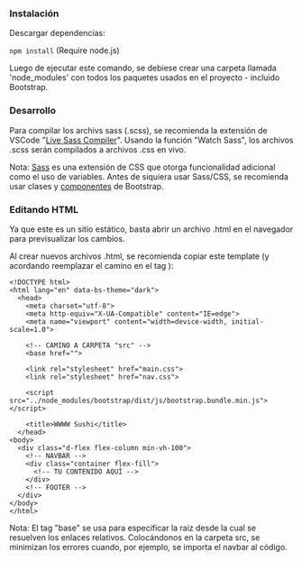 ### Instalación
Descargar dependencias:

`npm install`
(Require node.js)

Luego de ejecutar este comando, se debiese crear una carpeta llamada 'node_modules' con todos los paquetes usados en el proyecto - incluido Bootstrap.

### Desarrollo
Para compilar los archivs sass (.scss), se recomienda la extensión de VSCode "[Live Sass Compiler](https://marketplace.visualstudio.com/items?itemName=glenn2223.live-sass)". Usando la función "Watch Sass", los archivos .scss serán compilados a archivos .css en vivo.

Nota: [Sass](https://sass-lang.com/) es una extensión de CSS que otorga funcionalidad adicional como el uso de variables. Antes de siquiera usar Sass/CSS, se recomienda usar clases y [componentes](https://getbootstrap.com/docs/5.3/components/accordion/) de Bootstrap.

### Editando HTML

Ya que este es un sitio estático, basta abrir un archivo .html en el navegador para previsualizar los cambios.

Al crear nuevos archivos .html, se recomienda copiar este template (y acordando reemplazar el camino en el tag <base>):

```
<!DOCTYPE html>
<html lang="en" data-bs-theme="dark">
  <head>
    <meta charset="utf-8">
    <meta http-equiv="X-UA-Compatible" content="IE=edge">
    <meta name="viewport" content="width=device-width, initial-scale=1.0">

    <!-- CAMINO A CARPETA "src" -->
    <base href="">

    <link rel="stylesheet" href="main.css">
    <link rel="stylesheet" href="nav.css">

    <script src="../node_modules/bootstrap/dist/js/bootstrap.bundle.min.js"></script>

    <title>WWWW Sushi</title>
  </head>
<body>
  <div class="d-flex flex-column min-vh-100">
    <!-- NAVBAR -->
    <div class="container flex-fill">
      <!-- TU CONTENIDO AQUÍ -->
    </div>
    <!-- FOOTER -->
  </div>
</body>
</html>
```

Nota: El tag "base" se usa para especificar la raiz desde la cual se resuelven los enlaces relativos. Colocándonos en la carpeta src, se minimizan los errores cuando, por ejemplo, se importa el navbar al código.
